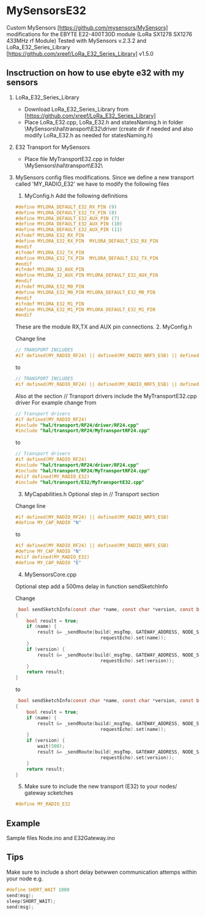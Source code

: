 # MySensorsE32
Custom MySensors [https://github.com/mysensors/MySensors] modifications for the ΕΒΥΤΕ E22-400T30D module (LoRa SX1278 SX1276 433MHz rf Module)
Tested with MySensors v.2.3.2 and LoRa_E32_Series_Library [https://github.com/xreef/LoRa_E32_Series_Library] v1.5.0
## Insctruction on how to use ebyte e32 with my sensors
1. LoRa_E32_Series_Library
    * Download  LoRa_E32_Series_Library from [https://github.com/xreef/LoRa_E32_Series_Library]
    * Place LoRa_E32.cpp, LoRa_E32.h and statesNaming.h in folder \MySensors\hal\transport\E32\driver
    (create dir if needed and also modify LoRa_E32.h as needed for statesNaming.h)
2. E32 Transport for MySensors
    * Place file MyTransportE32.cpp in folder \MySensors\hal\transport\E32\
3. MySensors config files modifications. 
Since we define a new transport called 'MY_RADIO_E32' we have to modify the following files
    1. MyConfig.h
    Add the following definitions
    ```c
    #define MYLORA_DEFAULT_E32_RX_PIN (9)
    #define MYLORA_DEFAULT_E32_TX_PIN (8)
    #define MYLORA_DEFAULT_E32_AUX_PIN (7)
    #define MYLORA_DEFAULT_E32_AUX_PIN (10)
    #define MYLORA_DEFAULT_E32_AUX_PIN (11)
    #ifndef MYLORA_E32_RX_PIN 
    #define MYLORA_E32_RX_PIN  MYLORA_DEFAULT_E32_RX_PIN
    #endif
    #ifndef MYLORA_E32_TX_PIN  
    #define MYLORA_E32_TX_PIN  MYLORA_DEFAULT_E32_TX_PIN
    #endif
    #ifndef MYLORA_32_AUX_PIN  
    #define MYLORA_32_AUX_PIN MYLORA_DEFAULT_E32_AUX_PIN
    #endif
    #ifndef MYLORA_E32_M0_PIN  
    #define MYLORA_E32_M0_PIN MYLORA_DEFAULT_E32_M0_PIN
    #endif
    #ifndef MYLORA_E32_M1_PIN  
    #define MYLORA_E32_M1_PIN MYLORA_DEFAULT_E32_M1_PIN
    #endif
    ```
    These are the module RX,TX and AUX pin connections.
    2. MyConfig.h
    
    Change line
    ```c
    // TRANSPORT INCLUDES
    #if defined(MY_RADIO_RF24) || defined(MY_RADIO_NRF5_ESB) || defined(MY_RADIO_RFM69) || defined(MY_RADIO_RFM95) || defined(MY_RS485)
    ```
    to 
     ```c
    // TRANSPORT INCLUDES
    #if defined(MY_RADIO_RF24) || defined(MY_RADIO_NRF5_ESB) || defined(MY_RADIO_RFM69) || defined(MY_RADIO_RFM95) || defined(MY_RS485) || defined(MY_RADIO_E32) || defined(MY_RADIO_ETH)
    ```
    Also at the section // Transport drivers include the MyTransportE32.cpp driver
    For example change from
     ```c
   // Transport drivers
    #if defined(MY_RADIO_RF24)
    #include "hal/transport/RF24/driver/RF24.cpp"
    #include "hal/transport/RF24/MyTransportRF24.cpp"
    ```
    to 
     ```c
    // Transport drivers
    #if defined(MY_RADIO_RF24)
    #include "hal/transport/RF24/driver/RF24.cpp"
    #include "hal/transport/RF24/MyTransportRF24.cpp"
    #elif defined(MY_RADIO_E32)
    #include "hal/transport/E32/MyTransportE32.cpp"
    ```
    
    3. MyCapabilities.h
    Optional step in // Transport section
    
    Change line
    ```c
    #if defined(MY_RADIO_RF24) || defined(MY_RADIO_NRF5_ESB)
    #define MY_CAP_RADIO "N"
    ```
    to 
     ```c
    #if defined(MY_RADIO_RF24) || defined(MY_RADIO_NRF5_ESB)
    #define MY_CAP_RADIO "N"
    #elif defined(MY_RADIO_E32)
    #define MY_CAP_RADIO "E"
    ```
    4. MySensorsCore.cpp
    
    Optional step add a 500ms delay in function sendSketchInfo
    
    Change 
    ```c
     bool sendSketchInfo(const char *name, const char *version, const bool requestEcho)
    {
	    bool result = true;
    	if (name) {
		    result &= _sendRoute(build(_msgTmp, GATEWAY_ADDRESS, NODE_SENSOR_ID, C_INTERNAL, I_SKETCH_NAME,
		                           requestEcho).set(name));
	    }
	    if (version) {
		    result &= _sendRoute(build(_msgTmp, GATEWAY_ADDRESS, NODE_SENSOR_ID, C_INTERNAL, I_SKETCH_VERSION,
		                           requestEcho).set(version));
	    }
	    return result;
    }
    ```
    to
    ```c
     bool sendSketchInfo(const char *name, const char *version, const bool requestEcho)
    {
	    bool result = true;
    	if (name) {
		    result &= _sendRoute(build(_msgTmp, GATEWAY_ADDRESS, NODE_SENSOR_ID, C_INTERNAL, I_SKETCH_NAME,
		                           requestEcho).set(name));
	    }
	    if (version) {
		    wait(500);
		    result &= _sendRoute(build(_msgTmp, GATEWAY_ADDRESS, NODE_SENSOR_ID, C_INTERNAL, I_SKETCH_VERSION,
		                           requestEcho).set(version));
	    }
	    return result;
    }
    ```
    
    5. Make sure to include the new transport (E32) to your nodes/ gateway scketches
    ```c
    #define MY_RADIO_E32
    ```

## Example
Sample files Node.ino and E32Gateway.ino

## Tips ##
Make sure to include  a short delay betwwen communication attemps within your node
e.g.
```c
#define SHORT_WAIT 1000
send(msg);
sleep(SHORT_WAIT);
send(msg);
```
